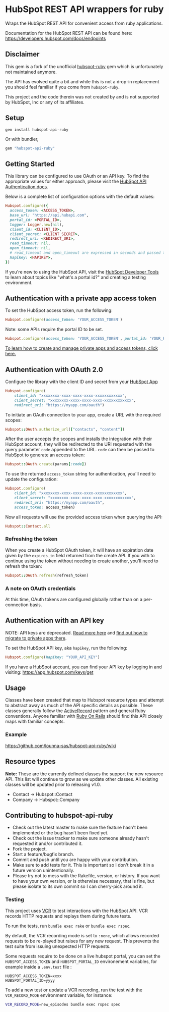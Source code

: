 # HubSpot REST API wrappers for ruby

Wraps the HubSpot REST API for convenient access from ruby applications.

Documentation for the HubSpot REST API can be found here: https://developers.hubspot.com/docs/endpoints

## Disclaimer

This gem is a fork of the unofficial [hubspot-ruby](https://github.com/HubspotCommunity/hubspot-ruby) gem which is unfortunately not maintained anymore.

The API has evolved quite a bit and while this is not a drop-in replacement you should feel familiar if you come from `hubspot-ruby`.

This project and the code therein was not created by and is not supported by HubSpot, Inc or any of its affiliates.

## Setup

    gem install hubspot-api-ruby

Or with bundler,

```ruby
gem "hubspot-api-ruby"
```

## Getting Started
This library can be configured to use OAuth or an API key. To find the
appropriate values for either approach, please visit the [HubSpot API
Authentication docs].

Below is a complete list of configuration options with the default values:
```ruby
Hubspot.configure({
  access_token: <ACCESS_TOKEN>,
  base_url: "https://api.hubapi.com",
  portal_id: <PORTAL_ID>,
  logger: Logger.new(nil),
  client_id: <CLIENT_ID>,
  client_secret: <CLIENT_SECRET>,
  redirect_uri: <REDIRECT_URI>,
  read_timeout: nil,
  open_timeout: nil,
  # read_timeout and open_timeout are expressed in seconds and passed to HTTParty
  hapikey: <HAPIKEY>,
})
```

If you're new to using the HubSpot API, visit the [HubSpot Developer Tools] to
learn about topics like "what's a portal id?" and creating a testing
environment.

[HubSpot API Authentication Docs]: https://developers.hubspot.com/docs/methods/auth/oauth-overview
[HubSpot Developer Tools]: https://developers.hubspot.com/docs/devtools

## Authentication with a private app access token

To set the HubSpot access token, run the following:
```ruby
Hubspot.configure(access_token: 'YOUR_ACCESS_TOKEN')
```

Note: some APIs require the portal ID to be set.

```ruby
Hubspot.configure(access_token: 'YOUR_ACCESS_TOKEN', portal_id: 'YOUR_PORTAL_ID')
```

[To learn how to create and manage private apps and access tokens, click here.](https://developers.hubspot.com/docs/api/private-apps)

## Authentication with OAuth 2.0

Configure the library with the client ID and secret from your [HubSpot App](https://developers.hubspot.com/docs/faq/how-do-i-create-an-app-in-hubspot)

```ruby
Hubspot.configure(
    client_id: "xxxxxxxx-xxxx-xxxx-xxxx-xxxxxxxxxxxx",
    client_secret: "xxxxxxxx-xxxx-xxxx-xxxx-xxxxxxxxxxxx",
    redirect_uri: "https://myapp.com/oauth")
```

To initiate an OAuth connection to your app, create a URL with the required scopes:

```ruby
Hubspot::OAuth.authorize_url(["contacts", "content"])
```

After the user accepts the scopes and installs the integration with their HubSpot account, they will be redirected to the URI requested with the query parameter `code` appended to the URL. `code` can then be passed to HubSpot to generate an access token:

```ruby
Hubspot::OAuth.create(params[:code])
```

To use the returned `access_token` string for authentication, you'll need to update the configuration:

```ruby
Hubspot.configure(
    client_id: "xxxxxxxx-xxxx-xxxx-xxxx-xxxxxxxxxxxx",
    client_secret: "xxxxxxxx-xxxx-xxxx-xxxx-xxxxxxxxxxxx",
    redirect_uri: "https://myapp.com/oauth",
    access_token: access_token)
```

Now all requests will use the provided access token when querying the API:

```ruby
Hubspot::Contact.all
```

### Refreshing the token

When you create a HubSpot OAuth token, it will have an expiration date given by the `expires_in` field returned from the create API. If you with to continue using the token without needing to create another, you'll need to refresh the token:

```ruby
Hubspot::OAuth.refresh(refresh_token)
```

### A note on OAuth credentials

At this time, OAuth tokens are configured globally rather than on a per-connection basis.

## Authentication with an API key

NOTE: API keys are deprecated. [Read more here](https://developers.hubspot.com/changelog/upcoming-api-key-sunset) and [find out how to migrate to private apps there](https://developers.hubspot.com/docs/api/migrate-an-api-key-integration-to-a-private-app).

To set the HubSpot API key, aka `hapikey`, run the following:
```ruby
Hubspot.configure(hapikey: "YOUR_API_KEY")
```

If you have a HubSpot account, you can find your API key by logging in and
visiting: https://app.hubspot.com/keys/get

## Usage

Classes have been created that map to Hubspot resource types and attempt to abstract away as much of the API specific details as possible. These classes generally follow the [ActiveRecord](https://en.wikipedia.org/wiki/Active_record_pattern) pattern and general Ruby conventions. Anyone familiar with [Ruby On Rails](https://rubyonrails.org/) should find this API closely maps with familiar concepts.

### Example

https://github.com/lounna-sas/hubspot-api-ruby/wiki

## Resource types

**Note:** These are the currently defined classes the support the new resource API. This list will continue to grow as we update other classes. All existing classes will be updated prior to releasing v1.0.

* Contact -> Hubspot::Contact
* Company -> Hubspot::Company

## Contributing to hubspot-api-ruby

* Check out the latest master to make sure the feature hasn't been implemented or the bug hasn't been fixed yet.
* Check out the issue tracker to make sure someone already hasn't requested it and/or contributed it.
* Fork the project.
* Start a feature/bugfix branch.
* Commit and push until you are happy with your contribution.
* Make sure to add tests for it. This is important so I don't break it in a future version unintentionally.
* Please try not to mess with the Rakefile, version, or history. If you want to have your own version, or is otherwise necessary, that is fine, but please isolate to its own commit so I can cherry-pick around it.

### Testing

This project uses [VCR] to test interactions with the HubSpot API.
VCR records HTTP requests and replays them during future tests.

To run the tests, run `bundle exec rake` or `bundle exec rspec`.

By default, the VCR recording mode is set to `:none`, which allows recorded
requests to be re-played but raises for any new request. This prevents the test
suite from issuing unexpected HTTP requests.

Some requests require to be done on a live hubspot portal, you can set the `HUBSPOT_ACCESS_TOKEN` and `HUBSPOT_PORTAL_ID` environement variables, for example inside a `.env.test` file :

```
HUBSPOT_ACCESS_TOKEN=xxxx
HUBSPOT_PORTAL_ID=yyyy
```

To add a new test or update a VCR recording, run the test with the `VCR_RECORD_MODE`
environment variable, for instance:

```sh
VCR_RECORD_MODE=new_episodes bundle exec rspec spec
```

[VCR]: https://github.com/vcr/vcr
